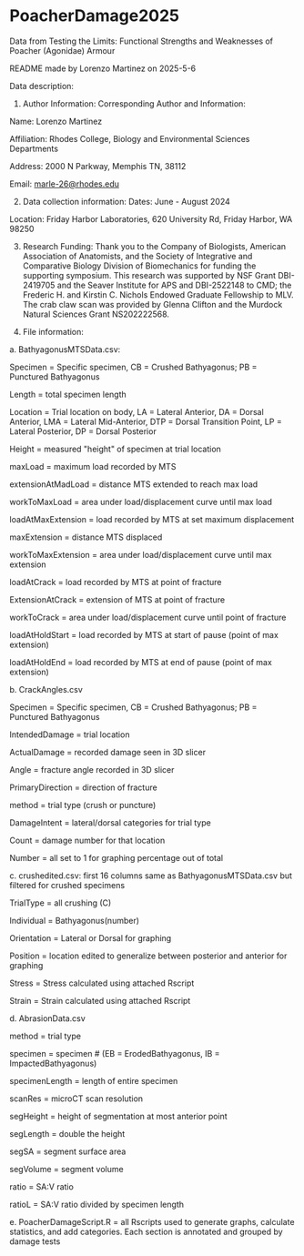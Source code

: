 # PoacherDamage2025
Data from Testing the Limits: Functional Strengths and Weaknesses of Poacher (Agonidae) Armour

README made by Lorenzo Martinez on 2025-5-6

Data description:

1. Author Information: 
Corresponding Author and Information:

Name: Lorenzo Martinez

Affiliation: Rhodes College, Biology and Environmental Sciences Departments

Address: 2000 N Parkway, Memphis TN, 38112

Email: marle-26@rhodes.edu

2. Data collection information: 
Dates: June - August 2024

Location: Friday Harbor Laboratories, 620 University Rd, Friday Harbor, WA 98250

3. Research Funding:
Thank you to the Company of Biologists, American Association of Anatomists, and the Society of Integrative and Comparative Biology Division of Biomechanics for funding the supporting symposium. This research was supported by NSF Grant DBI-2419705 and the Seaver Institute for APS and DBI-2522148 to CMD; the Frederic H. and Kirstin C. Nichols Endowed Graduate Fellowship to MLV. The crab claw scan was provided by Glenna Clifton and the Murdock Natural Sciences Grant NS202222568. 

4. File information:

a. BathyagonusMTSData.csv:

Specimen = Specific specimen, CB = Crushed Bathyagonus; PB = Punctured Bathyagonus

Length = total specimen length

Location = Trial location on body, LA = Lateral Anterior, DA = Dorsal Anterior, LMA = Lateral Mid-Anterior, DTP = Dorsal Transition Point, LP = Lateral Posterior, DP = Dorsal Posterior

Height = measured "height" of specimen at trial location

maxLoad = maximum load recorded by MTS

extensionAtMadLoad = distance MTS extended to reach max load

workToMaxLoad = area under load/displacement curve until max load 

loadAtMaxExtension = load recorded by MTS at set maximum displacement

maxExtension = distance MTS displaced

workToMaxExtension = area under load/displacement curve until max extension

loadAtCrack = load recorded by MTS at point of fracture

ExtensionAtCrack = extension of MTS at point of fracture 

workToCrack = area under load/displacement curve until point of fracture

loadAtHoldStart = load recorded by MTS at start of pause (point of max extension)

loadAtHoldEnd = load recorded by MTS at end of pause (point of max extension)

b. CrackAngles.csv

Specimen = Specific specimen, CB = Crushed Bathyagonus; PB = Punctured Bathyagonus

IntendedDamage = trial location

ActualDamage = recorded damage seen in 3D slicer

Angle = fracture angle recorded in 3D slicer

PrimaryDirection = direction of fracture

method = trial type (crush or puncture)

DamageIntent = lateral/dorsal categories for trial type

Count = damage number for that location

Number = all set to 1 for graphing percentage out of total

c. crushedited.csv: first 16 columns same as BathyagonusMTSData.csv but filtered for crushed specimens

TrialType = all crushing (C)

Individual = Bathyagonus(number)

Orientation = Lateral or Dorsal for graphing

Position = location edited to generalize between posterior and anterior for graphing

Stress = Stress calculated using attached Rscript

Strain = Strain calculated using attached Rscript

d. AbrasionData.csv

method = trial type

specimen = specimen # (EB = ErodedBathyagonus, IB = ImpactedBathyagonus)

specimenLength = length of entire specimen

scanRes = microCT scan resolution

segHeight = height of segmentation at most anterior point

segLength = double the height

segSA = segment surface area

segVolume = segment volume

ratio = SA:V ratio

ratioL = SA:V ratio divided by specimen length

e. PoacherDamageScript.R = all Rscripts used to generate graphs, calculate statistics, and add categories. Each section is annotated and grouped by damage tests




